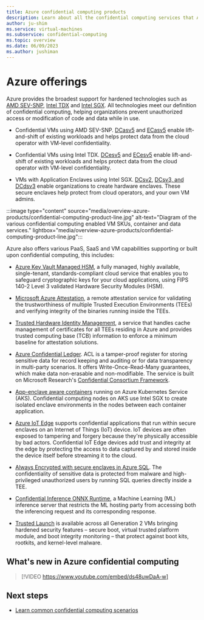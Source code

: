 ```yaml
---
title: Azure confidential computing products
description: Learn about all the confidential computing services that Azure provides
author: ju-shim
ms.service: virtual-machines
ms.subservice: confidential-computing
ms.topic: overview
ms.date: 06/09/2023
ms.author: jushiman
---
```


# Azure offerings

Azure provides the broadest support for hardened technologies such as [AMD SEV-SNP](https://www.amd.com/en/developer/sev.html), [Intel TDX](https://www.intel.com/content/www/us/en/developer/tools/trust-domain-extensions/overview.html) and [Intel SGX](https://www.intel.com.au/content/www/au/en/architecture-and-technology/software-guard-extensions-enhanced-data-protection.html). All technologies meet our definition of confidential computing, helping organizations prevent unauthorized access or modification of code and data while in use.

- Confidential VMs using AMD SEV-SNP. [DCasv5](../virtual-machines/dcasv5-dcadsv5-series.md) and [ECasv5](../virtual-machines/ecasv5-ecadsv5-series.md) enable lift-and-shift of existing workloads and helps protect data from the cloud operator with VM-level confidentiality. 

- Confidential VMs using Intel TDX. [DCesv5](../virtual-machines/dcasv5-dcadsv5-series.md) and [ECesv5](../virtual-machines/ecasv5-ecadsv5-series.md) enable lift-and-shift of existing workloads and helps protect data from the cloud operator with VM-level confidentiality.

- VMs with Application Enclaves using Intel SGX. [DCsv2](../virtual-machines/dcv2-series.md), [DCsv3, and DCdsv3](../virtual-machines/dcv3-series.md) enable organizations to create hardware enclaves. These secure enclaves help protect from cloud operators, and your own VM admins.

:::image type="content" source="media/overview-azure-products/confidential-computing-product-line.jpg" alt-text="Diagram of the various confidential computing enabled VM SKUs, container and data services." lightbox="media/overview-azure-products/confidential-computing-product-line.jpg":::

Azure also offers various PaaS, SaaS and VM capabilities supporting or built upon confidential computing, this includes:

- [Azure Key Vault Managed HSM](../key-vault/managed-hsm/index.yml), a fully managed, highly available, single-tenant, standards-compliant cloud service that enables you to safeguard cryptographic keys for your cloud applications, using FIPS 140-2 Level 3 validated Hardware Security Modules (HSM).

- [Microsoft Azure Attestation](../attestation/overview.md), a remote attestation service for validating the trustworthiness of multiple Trusted Execution Environments (TEEs) and verifying integrity of the binaries running inside the TEEs.

- [Trusted Hardware Identity Management](../security/fundamentals/trusted-hardware-identity-management.md), a service that handles cache management of certificates for all TEEs residing in Azure and provides trusted computing base (TCB) information to enforce a minimum baseline for attestation solutions.

- [Azure Confidential Ledger](../confidential-ledger/overview.md). ACL is a tamper-proof register for storing sensitive data for record keeping and auditing or for data transparency in multi-party scenarios. It offers Write-Once-Read-Many guarantees, which make data non-erasable and non-modifiable. The service is built on Microsoft Research's [Confidential Consortium Framework](https://www.microsoft.com/research/project/confidential-consortium-framework/).

- [App-enclave aware containers](enclave-aware-containers.md) running on Azure Kubernetes Service (AKS). Confidential computing nodes on AKS use Intel SGX to create isolated enclave environments in the nodes between each container application.

- [Azure IoT Edge](../iot-edge/deploy-confidential-applications.md) supports confidential applications that run within secure enclaves on an Internet of Things (IoT) device. IoT devices are often exposed to tampering and forgery because they're physically accessible by bad actors. Confidential IoT Edge devices add trust and integrity at the edge by protecting the access to data captured by and stored inside the device itself before streaming it to the cloud.

- [Always Encrypted with secure enclaves in Azure SQL](/sql/relational-databases/security/encryption/always-encrypted-enclaves). The confidentiality of sensitive data is protected from malware and high-privileged unauthorized users by running SQL queries directly inside a TEE. 

- [Confidential Inference ONNX Runtime](https://github.com/microsoft/onnx-server-openenclave), a Machine Learning (ML) inference server that restricts the ML hosting party from accessing both the inferencing request and its corresponding response.

- [Trusted Launch](../virtual-machines/trusted-launch.md) is available across all Generation 2 VMs bringing hardened security features – secure boot, virtual trusted platform module, and boot integrity monitoring – that protect against boot kits, rootkits, and kernel-level malware.

## What's new in Azure confidential computing

> [!VIDEO https://www.youtube.com/embed/ds48uwDaA-w]

## Next steps

- [Learn common confidential computing scenarios](use-cases-scenarios.md)
